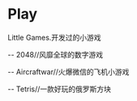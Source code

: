 # Play
Little Games.开发过的小游戏

 -- 2048//风靡全球的数字游戏
 
 -- Aircraftwar//火爆微信的飞机小游戏
 
 -- Tetris//一款好玩的俄罗斯方块
